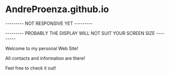 # AndreProenza.github.io


--------- NOT RESPONSIVE YET ---------

--------- PROBABLY THE DISPLAY WILL NOT SUIT YOUR SCREEN SIZE ---------

Welcome to my personal Web Site!

All contacts and information are there!

Feel free to check it out!
